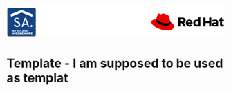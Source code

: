 ![Red Hat logo supposed to be here][logo]

# Template - I am supposed to be used as templat


[logo]: images/rh_manuela_logo.png "I should be on the top"
